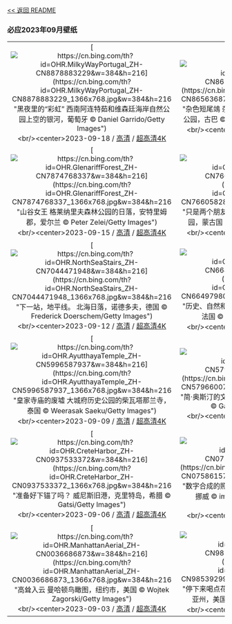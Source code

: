 [<< 返回 README](../../README.md)
### 必应2023年09月壁纸
||||
|:---:|:---:|:---:|
|[![https://cn.bing.com/th?id=OHR.MilkyWayPortugal_ZH-CN8878883229&w=384&h=216](https://cn.bing.com/th?id=OHR.MilkyWayPortugal_ZH-CN8878883229_1366x768.jpg&w=384&h=216 "黑夜里的“彩虹”&#10;西南阿连特茹和维森廷海岸自然公园上空的银河，葡萄牙&#10;© Daniel Garrido/Getty Images")](https://cn.bing.com/search?q=%e9%98%bf%e8%bf%9e%e7%89%b9%e8%8c%b9&form=hpcapt&mkt=zh-cn&filters=HpDate:"20230917_1600")<br/><center>2023-09-18 / [高清](https://cn.bing.com/th?id=OHR.MilkyWayPortugal_ZH-CN8878883229_1920x1200.jpg&w=1920&h=1200) / [超高清4K](https://cn.bing.com/th?id=OHR.MilkyWayPortugal_ZH-CN8878883229_UHD.jpg&w=3840&h=2160)<center/>|[![https://cn.bing.com/th?id=OHR.CubanTody_ZH-CN8656368705&w=384&h=216](https://cn.bing.com/th?id=OHR.CubanTody_ZH-CN8656368705_1366x768.jpg&w=384&h=216 "杂色短尾鴗&#10;杂色短尾鴗，阿里杰罗德胡波尔德国家公园，古巴&#10;© Bruno D'Amicis/Minden Pictures")](https://cn.bing.com/search?q=%e6%9d%82%e8%89%b2%e7%9f%ad%e5%b0%be%e9%b4%97&form=hpcapt&mkt=zh-cn&filters=HpDate:"20230916_1600")<br/><center>2023-09-17 / [高清](https://cn.bing.com/th?id=OHR.CubanTody_ZH-CN8656368705_1920x1200.jpg&w=1920&h=1200) / [超高清4K](https://cn.bing.com/th?id=OHR.CubanTody_ZH-CN8656368705_UHD.jpg&w=3840&h=2160)<center/>|[![https://cn.bing.com/th?id=OHR.SplugenPass_ZH-CN8347591461&w=384&h=216](https://cn.bing.com/th?id=OHR.SplugenPass_ZH-CN8347591461_1366x768.jpg&w=384&h=216 "系好你的安全带！&#10;施布吕根山口，格劳宾登州，瑞士&#10;© Roberto Moiola/Getty Images")](https://cn.bing.com/search?q=%e6%96%bd%e5%b8%83%e5%90%95%e6%a0%b9&form=hpcapt&mkt=zh-cn&filters=HpDate:"20230915_1600")<br/><center>2023-09-16 / [高清](https://cn.bing.com/th?id=OHR.SplugenPass_ZH-CN8347591461_1920x1200.jpg&w=1920&h=1200) / [超高清4K](https://cn.bing.com/th?id=OHR.SplugenPass_ZH-CN8347591461_UHD.jpg&w=3840&h=2160)<center/>|
|[![https://cn.bing.com/th?id=OHR.GlenariffForest_ZH-CN7874768337&w=384&h=216](https://cn.bing.com/th?id=OHR.GlenariffForest_ZH-CN7874768337_1366x768.jpg&w=384&h=216 "山谷女王&#10;格莱纳里夫森林公园的日落，安特里姆郡，爱尔兰&#10;© Peter Zelei/Getty Images")](https://cn.bing.com/search?q=%e7%88%b1%e5%b0%94%e5%85%b0%e5%ae%89%e7%89%b9%e9%87%8c%e5%a7%86%e9%83%a1&form=hpcapt&mkt=zh-cn&filters=HpDate:"20230914_1600")<br/><center>2023-09-15 / [高清](https://cn.bing.com/th?id=OHR.GlenariffForest_ZH-CN7874768337_1920x1200.jpg&w=1920&h=1200) / [超高清4K](https://cn.bing.com/th?id=OHR.GlenariffForest_ZH-CN7874768337_UHD.jpg&w=3840&h=2160)<center/>|[![https://cn.bing.com/th?id=OHR.MongoliaHorses_ZH-CN7660582867&w=384&h=216](https://cn.bing.com/th?id=OHR.MongoliaHorses_ZH-CN7660582867_1366x768.jpg&w=384&h=216 "只是两个朋友在玩闹而已&#10;普氏野马，哈斯台国家公园，蒙古国&#10;© Ondrej Prosicky/Shutterstock")](https://cn.bing.com/search?q=%e6%99%ae%e6%b0%8f%e9%87%8e%e9%a9%ac&form=hpcapt&mkt=zh-cn&filters=HpDate:"20230913_1600")<br/><center>2023-09-14 / [高清](https://cn.bing.com/th?id=OHR.MongoliaHorses_ZH-CN7660582867_1920x1200.jpg&w=1920&h=1200) / [超高清4K](https://cn.bing.com/th?id=OHR.MongoliaHorses_ZH-CN7660582867_UHD.jpg&w=3840&h=2160)<center/>|[![https://cn.bing.com/th?id=OHR.HemakutaHill_ZH-CN7438439036&w=384&h=216](https://cn.bing.com/th?id=OHR.HemakutaHill_ZH-CN7438439036_1366x768.jpg&w=384&h=216 "往事的低语&#10;赫马库塔山上的神庙，汉皮，卡纳塔克邦，印度&#10;© Images of india/Alamy Stock Photo")](https://cn.bing.com/search?q=%e5%8d%a1%e7%ba%b3%e5%a1%94%e5%85%8b%e9%82%a6%e8%b5%ab%e9%a9%ac%e5%ba%93%e5%a1%94%e5%b1%b1&form=hpcapt&mkt=zh-cn&filters=HpDate:"20230912_1600")<br/><center>2023-09-13 / [高清](https://cn.bing.com/th?id=OHR.HemakutaHill_ZH-CN7438439036_1920x1200.jpg&w=1920&h=1200) / [超高清4K](https://cn.bing.com/th?id=OHR.HemakutaHill_ZH-CN7438439036_UHD.jpg&w=3840&h=2160)<center/>|
|[![https://cn.bing.com/th?id=OHR.NorthSeaStairs_ZH-CN7044471948&w=384&h=216](https://cn.bing.com/th?id=OHR.NorthSeaStairs_ZH-CN7044471948_1366x768.jpg&w=384&h=216 "下一站，地平线。&#10;北海日落，诺德多夫，德国&#10;© Frederick Doerschem/Getty Images")](https://cn.bing.com/search?q=%e8%af%ba%e5%be%b7%e5%a4%9a%e5%a4%ab&form=hpcapt&mkt=zh-cn&filters=HpDate:"20230911_1600")<br/><center>2023-09-12 / [高清](https://cn.bing.com/th?id=OHR.NorthSeaStairs_ZH-CN7044471948_1920x1200.jpg&w=1920&h=1200) / [超高清4K](https://cn.bing.com/th?id=OHR.NorthSeaStairs_ZH-CN7044471948_UHD.jpg&w=3840&h=2160)<center/>|[![https://cn.bing.com/th?id=OHR.MarathonMedoc_ZH-CN6649798028&w=384&h=216](https://cn.bing.com/th?id=OHR.MarathonMedoc_ZH-CN6649798028_1366x768.jpg&w=384&h=216 "历史、自然和美酒交汇之地&#10;波尔多葡萄园的日出，法国&#10;© Esperanza33/Getty Images")](https://cn.bing.com/search?q=%e6%a2%85%e5%a4%9a%e5%85%8b%e5%9c%b0%e5%8c%ba&form=hpcapt&mkt=zh-cn&filters=HpDate:"20230910_1600")<br/><center>2023-09-11 / [高清](https://cn.bing.com/th?id=OHR.MarathonMedoc_ZH-CN6649798028_1920x1200.jpg&w=1920&h=1200) / [超高清4K](https://cn.bing.com/th?id=OHR.MarathonMedoc_ZH-CN6649798028_UHD.jpg&w=3840&h=2160)<center/>|[![https://cn.bing.com/th?id=OHR.WalrusSvalbard_ZH-CN6343458320&w=384&h=216](https://cn.bing.com/th?id=OHR.WalrusSvalbard_ZH-CN6343458320_1366x768.jpg&w=384&h=216 "长者的智慧&#10;斯瓦尔巴群岛海上的一对海象，挪威&#10;© Mark Smith/Getty Images")](https://cn.bing.com/search?q=%e7%a5%96%e7%88%b6%e6%af%8d%e8%8a%82&form=hpcapt&mkt=zh-cn&filters=HpDate:"20230909_1600")<br/><center>2023-09-10 / [高清](https://cn.bing.com/th?id=OHR.WalrusSvalbard_ZH-CN6343458320_1920x1200.jpg&w=1920&h=1200) / [超高清4K](https://cn.bing.com/th?id=OHR.WalrusSvalbard_ZH-CN6343458320_UHD.jpg&w=3840&h=2160)<center/>|
|[![https://cn.bing.com/th?id=OHR.AyutthayaTemple_ZH-CN5996587937&w=384&h=216](https://cn.bing.com/th?id=OHR.AyutthayaTemple_ZH-CN5996587937_1366x768.jpg&w=384&h=216 "皇家寺庙的废墟&#10;大城府历史公园的柴瓦塔那兰寺，泰国&#10;© Weerasak Saeku/Getty Images")](https://cn.bing.com/search?q=%e6%b3%b0%e5%9b%bd%e5%a4%a7%e5%9f%8e%e5%ba%9c%e5%8e%86%e5%8f%b2%e5%85%ac%e5%9b%ad&form=hpcapt&mkt=zh-cn&filters=HpDate:"20230908_1600")<br/><center>2023-09-09 / [高清](https://cn.bing.com/th?id=OHR.AyutthayaTemple_ZH-CN5996587937_1920x1200.jpg&w=1920&h=1200) / [超高清4K](https://cn.bing.com/th?id=OHR.AyutthayaTemple_ZH-CN5996587937_UHD.jpg&w=3840&h=2160)<center/>|[![https://cn.bing.com/th?id=OHR.BathCircus_ZH-CN5796600786&w=384&h=216](https://cn.bing.com/th?id=OHR.BathCircus_ZH-CN5796600786_1366x768.jpg&w=384&h=216 "简·奥斯汀的文学圈&#10;巴斯圆形广场，萨默塞特 ，英国&#10;© Gavin Hellier/Getty Images")](https://cn.bing.com/search?q=%e5%9b%bd%e9%99%85%e6%89%ab%e7%9b%b2%e6%97%a5&form=hpcapt&mkt=zh-cn&filters=HpDate:"20230907_1600")<br/><center>2023-09-08 / [高清](https://cn.bing.com/th?id=OHR.BathCircus_ZH-CN5796600786_1920x1200.jpg&w=1920&h=1200) / [超高清4K](https://cn.bing.com/th?id=OHR.BathCircus_ZH-CN5796600786_UHD.jpg&w=3840&h=2160)<center/>|[![https://cn.bing.com/th?id=OHR.CamelsAbove_ZH-CN1389810021&w=384&h=216](https://cn.bing.com/th?id=OHR.CamelsAbove_ZH-CN1389810021_1366x768.jpg&w=384&h=216 "沙漠之舟&#10;沙漠中的骆驼，阿拉伯联合酋长国&#10;© Amazing Aerial Premium/Shutterstock")](https://cn.bing.com/search?q=%e9%aa%86%e9%a9%bc&form=hpcapt&mkt=zh-cn&filters=HpDate:"20230906_1600")<br/><center>2023-09-07 / [高清](https://cn.bing.com/th?id=OHR.CamelsAbove_ZH-CN1389810021_1920x1200.jpg&w=1920&h=1200) / [超高清4K](https://cn.bing.com/th?id=OHR.CamelsAbove_ZH-CN1389810021_UHD.jpg&w=3840&h=2160)<center/>|
|[![https://cn.bing.com/th?id=OHR.CreteHarbor_ZH-CN0937533372&w=384&h=216](https://cn.bing.com/th?id=OHR.CreteHarbor_ZH-CN0937533372_1366x768.jpg&w=384&h=216 "准备好下锚了吗？&#10;威尼斯旧港，克里特岛，希腊&#10;© Gatsi/Getty Images")](https://cn.bing.com/search?q=%e5%b8%8c%e8%85%8a%e5%85%8b%e9%87%8c%e7%89%b9%e5%b2%9b&form=hpcapt&mkt=zh-cn&filters=HpDate:"20230905_1600")<br/><center>2023-09-06 / [高清](https://cn.bing.com/th?id=OHR.CreteHarbor_ZH-CN0937533372_1920x1200.jpg&w=1920&h=1200) / [超高清4K](https://cn.bing.com/th?id=OHR.CreteHarbor_ZH-CN0937533372_UHD.jpg&w=3840&h=2160)<center/>|[![https://cn.bing.com/th?id=OHR.MountSegla_ZH-CN0758615745&w=384&h=216](https://cn.bing.com/th?id=OHR.MountSegla_ZH-CN0758615745_1366x768.jpg&w=384&h=216 "数字合成的照片？不是吧！&#10;塞格拉山，塞尼亚岛，挪威&#10;© imageBROKER/Moritz Wolf/Getty Images")](https://cn.bing.com/search?q=%e5%a1%9e%e5%b0%bc%e4%ba%9a%e5%b2%9b&form=hpcapt&mkt=zh-cn&filters=HpDate:"20230904_1600")<br/><center>2023-09-05 / [高清](https://cn.bing.com/th?id=OHR.MountSegla_ZH-CN0758615745_1920x1200.jpg&w=1920&h=1200) / [超高清4K](https://cn.bing.com/th?id=OHR.MountSegla_ZH-CN0758615745_UHD.jpg&w=3840&h=2160)<center/>|[![https://cn.bing.com/th?id=OHR.BourgesMarsh_ZH-CN0505354655&w=384&h=216](https://cn.bing.com/th?id=OHR.BourgesMarsh_ZH-CN0505354655_1366x768.jpg&w=384&h=216 "城市中心的绿色天堂&#10;布尔日的沼泽，法国&#10;© Tuul & Bruno Morandi/Getty Images")](https://cn.bing.com/search?q=%e5%b8%83%e5%b0%94%e6%97%a5&form=hpcapt&mkt=zh-cn&filters=HpDate:"20230903_1600")<br/><center>2023-09-04 / [高清](https://cn.bing.com/th?id=OHR.BourgesMarsh_ZH-CN0505354655_1920x1200.jpg&w=1920&h=1200) / [超高清4K](https://cn.bing.com/th?id=OHR.BourgesMarsh_ZH-CN0505354655_UHD.jpg&w=3840&h=2160)<center/>|
|[![https://cn.bing.com/th?id=OHR.ManhattanAerial_ZH-CN0036686873&w=384&h=216](https://cn.bing.com/th?id=OHR.ManhattanAerial_ZH-CN0036686873_1366x768.jpg&w=384&h=216 "高耸入云&#10;曼哈顿鸟瞰图，纽约市，美国&#10;© Wojtek Zagorski/Getty Images")](https://cn.bing.com/search?q=%e6%9b%bc%e5%93%88%e9%a1%bf&form=hpcapt&mkt=zh-cn&filters=HpDate:"20230902_1600")<br/><center>2023-09-03 / [高清](https://cn.bing.com/th?id=OHR.ManhattanAerial_ZH-CN0036686873_1920x1200.jpg&w=1920&h=1200) / [超高清4K](https://cn.bing.com/th?id=OHR.ManhattanAerial_ZH-CN0036686873_UHD.jpg&w=3840&h=2160)<center/>|[![https://cn.bing.com/th?id=OHR.TinyHummer_ZH-CN9853929957&w=384&h=216](https://cn.bing.com/th?id=OHR.TinyHummer_ZH-CN9853929957_1366x768.jpg&w=384&h=216 "停下来喝点花蜜&#10;艾氏煌蜂鸟，圣克鲁斯，加利福尼亚州，美国&#10;© mallardg500/Getty Images")](https://cn.bing.com/search?q=%e8%89%be%e6%b0%8f%e7%85%8c%e8%9c%82%e9%b8%9f&form=hpcapt&mkt=zh-cn&filters=HpDate:"20230901_1600")<br/><center>2023-09-02 / [高清](https://cn.bing.com/th?id=OHR.TinyHummer_ZH-CN9853929957_1920x1200.jpg&w=1920&h=1200) / [超高清4K](https://cn.bing.com/th?id=OHR.TinyHummer_ZH-CN9853929957_UHD.jpg&w=3840&h=2160)<center/>|[![https://cn.bing.com/th?id=OHR.TurkeyTailMush_ZH-CN9683744281&w=384&h=216](https://cn.bing.com/th?id=OHR.TurkeyTailMush_ZH-CN9683744281_1366x768.jpg&w=384&h=216 "火鸡尾蘑菇&#10;火鸡尾蘑菇，布里瓦德，北卡罗来纳州，美国&#10;© Bill Gozansky/Alamy Stock Photo")](https://cn.bing.com/search?q=%e8%98%91%e8%8f%87&form=hpcapt&mkt=zh-cn&filters=HpDate:"20230831_1600")<br/><center>2023-09-01 / [高清](https://cn.bing.com/th?id=OHR.TurkeyTailMush_ZH-CN9683744281_1920x1200.jpg&w=1920&h=1200) / [超高清4K](https://cn.bing.com/th?id=OHR.TurkeyTailMush_ZH-CN9683744281_UHD.jpg&w=3840&h=2160)<center/>|
